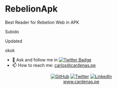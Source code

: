 # RebelionApk
Best Reader for Rebelion Web in APK

Subido

Updated

okok

- 💬 Ask and follow me in  [![Twitter Badge](https://img.shields.io/badge/-@unimauro-1ca0f1?style=flat-square&labelColor=1ca0f1&logo=twitter&logoColor=white&link=https://twitter.com/unimauro)](https://twitter.com/unimauro)
- 📫 How to reach me: carlos@cardenas.pe

<p align="center"=>
	<a href="https://github.com/unimauro"><img src="https://img.shields.io/github/followers/unimauro.svg?label=GitHub&style=social" alt="GitHub"></a>
	<a href="https://twitter.com/unimauro"><img src="https://img.shields.io/twitter/follow/unimauro?label=Twitter&style=social" alt="Twitter"></a>
	<a href="https://www.linkedin.com/in/carloscardenasf/"><img src="https://img.shields.io/badge/LinkedIn--_.svg?style=social&logo=linkedin" alt="LinkedIn"></a>
<br/><a href="https://www.cardenas.pe/">www.cardenas.pe</a>
</p>

